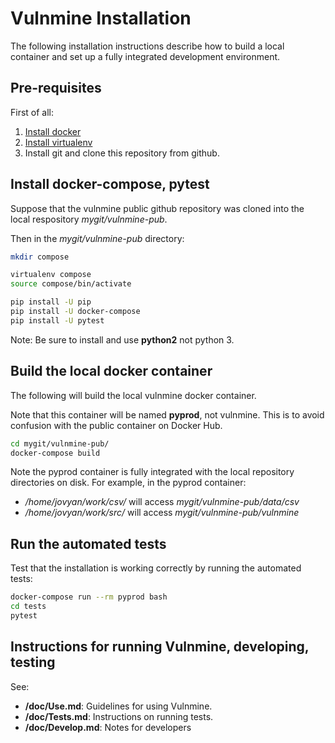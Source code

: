 # Vulnmine Installation

The following installation instructions describe how to build a local container and set up a fully integrated development environment.

## Pre-requisites

First of all:

1) [Install docker](https://docs.docker.com/engine/installation/)
2) [Install virtualenv](https://docs.docker.com/engine/installation/)
3) Install git and clone this repository from github.

## Install docker-compose, pytest

Suppose that the vulnmine public github repository was cloned into the local respository _mygit/vulnmine-pub_.

Then in the _mygit/vulnmine-pub_ directory:

```bash
mkdir compose

virtualenv compose
source compose/bin/activate

pip install -U pip
pip install -U docker-compose
pip install -U pytest
```

Note: Be sure to install and use **python2** not python 3.

## Build the local docker container

The following will build the local vulnmine docker container.

Note that this container will be named **pyprod**, not vulnmine. This is to avoid confusion with the public container on Docker Hub.

```bash
cd mygit/vulnmine-pub/
docker-compose build
```

Note the pyprod container is fully integrated with the local repository directories on disk. For example, in the pyprod container:

* _/home/jovyan/work/csv/_ will access _mygit/vulnmine-pub/data/csv_
* _/home/jovyan/work/src/_ will access _mygit/vulnmine-pub/vulnmine_

## Run the automated tests

Test that the installation is working correctly by running the automated tests:

```bash
docker-compose run --rm pyprod bash
cd tests
pytest
```

## Instructions for running Vulnmine, developing, testing

See:

* **/doc/Use.md**: Guidelines for using Vulnmine.
* **/doc/Tests.md**: Instructions on running tests.
* **/doc/Develop.md**: Notes for developers

